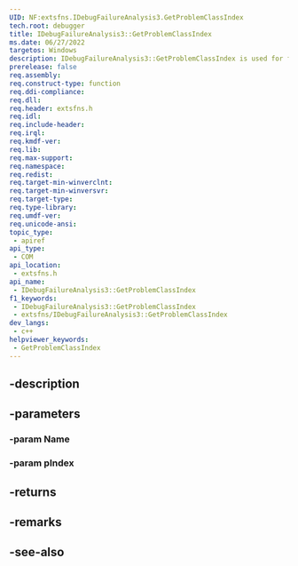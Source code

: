```yaml
---
UID: NF:extsfns.IDebugFailureAnalysis3.GetProblemClassIndex
tech.root: debugger
title: IDebugFailureAnalysis3::GetProblemClassIndex
ms.date: 06/27/2022
targetos: Windows
description: IDebugFailureAnalysis3::GetProblemClassIndex is used for failure analysis processing.
prerelease: false
req.assembly: 
req.construct-type: function
req.ddi-compliance: 
req.dll: 
req.header: extsfns.h
req.idl: 
req.include-header: 
req.irql: 
req.kmdf-ver: 
req.lib: 
req.max-support: 
req.namespace: 
req.redist: 
req.target-min-winverclnt: 
req.target-min-winversvr: 
req.target-type: 
req.type-library: 
req.umdf-ver: 
req.unicode-ansi: 
topic_type:
 - apiref
api_type:
 - COM
api_location:
 - extsfns.h
api_name:
 - IDebugFailureAnalysis3::GetProblemClassIndex
f1_keywords:
 - IDebugFailureAnalysis3::GetProblemClassIndex
 - extsfns/IDebugFailureAnalysis3::GetProblemClassIndex
dev_langs:
 - c++
helpviewer_keywords:
 - GetProblemClassIndex
---
```


## -description

## -parameters

### -param Name

### -param pIndex

## -returns

## -remarks

## -see-also

